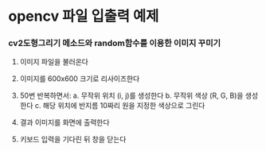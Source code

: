 # opencv 파일 입출력 예제

### cv2도형그리기 메소드와 random함수를 이용한 이미지 꾸미기
1. 이미지 파일을 불러온다
2. 이미지를 600x600 크기로 리사이즈한다

3. 50번 반복하면서:
    a. 무작위 위치 (i, j)를 생성한다
    b. 무작위 색상 (R, G, B)을 생성한다
    c. 해당 위치에 반지름 10짜리 원을 지정한 색상으로 그린다

4. 결과 이미지를 화면에 출력한다
5. 키보드 입력을 기다린 뒤 창을 닫는다
